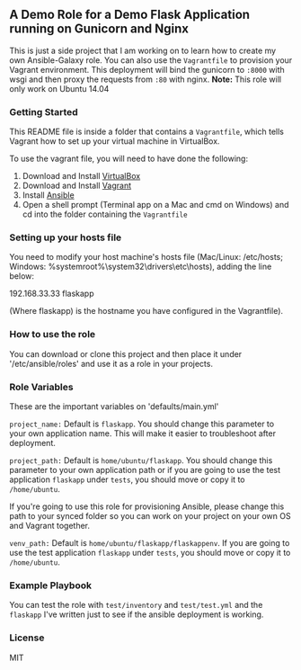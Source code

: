 ## A Demo Role for a Demo Flask Application running on Gunicorn and Nginx 

This is just a side project that I am working on to learn how to create my own Ansible-Galaxy role. You can also use the `Vagrantfile` to provision your Vagrant environment. This deployment will bind the gunicorn to `:8000` with wsgi and then proxy the requests from `:80` with nginx.
**Note:** This role will only work on Ubuntu 14.04

### Getting Started

This README file is inside a folder that contains a `Vagrantfile`, which tells Vagrant how to set up your virtual machine in VirtualBox.

To use the vagrant file, you will need to have done the following:

  1. Download and Install [VirtualBox](https://www.virtualbox.org/wiki/Downloads)
  2. Download and Install [Vagrant](https://www.vagrantup.com/downloads.html)
  3. Install [Ansible](http://docs.ansible.com/intro_installation.html)
  4. Open a shell prompt (Terminal app on a Mac and cmd on Windows) and cd into the folder containing the `Vagrantfile`

### Setting up your hosts file

You need to modify your host machine's hosts file (Mac/Linux: /etc/hosts; Windows: %systemroot%\system32\drivers\etc\hosts), adding the line below:

192.168.33.33  flaskapp

(Where flaskapp) is the hostname you have configured in the Vagrantfile).

### How to use the role
You can download or clone this project and then place it under '/etc/ansible/roles' and use it as a role in your projects.

### Role Variables

These are the important variables on 'defaults/main.yml'

`project_name:` Default is `flaskapp`. You should change this parameter to your own application name. This will make it easier to troubleshoot after deployment.

`project_path:` Default is `home/ubuntu/flaskapp`. You should change this parameter to your own application path or if you are going to use the test application `flaskapp` under `tests`, you should move or copy it to `/home/ubuntu`.

If you're going to use this role for provisioning Ansible, please change this path to your synced folder so you can work on your project on your own OS and Vagrant together.

`venv_path:` Default is `home/ubuntu/flaskapp/flaskappenv`. If you are going to use the test application `flaskapp` under `tests`, you should move or copy it to `/home/ubuntu`.

### Example Playbook

You can test the role with `test/inventory` and `test/test.yml` and the `flaskapp` I've written just to see if the ansible deployment is working.

### License

MIT
